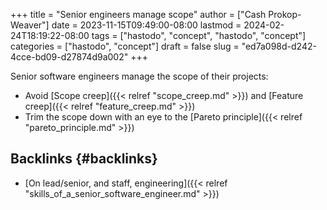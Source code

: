 +++
title = "Senior engineers manage scope"
author = ["Cash Prokop-Weaver"]
date = 2023-11-15T09:49:00-08:00
lastmod = 2024-02-24T18:19:22-08:00
tags = ["hastodo", "concept", "hastodo", "concept"]
categories = ["hastodo", "concept"]
draft = false
slug = "ed7a098d-d242-4cce-bd09-d27874d9a002"
+++

Senior software engineers manage the scope of their projects:

-   Avoid [Scope creep]({{< relref "scope_creep.md" >}}) and [Feature creep]({{< relref "feature_creep.md" >}})
-   Trim the scope down with an eye to the [Pareto principle]({{< relref "pareto_principle.md" >}})


## Backlinks {#backlinks}

-   [On lead/senior, and staff, engineering]({{< relref "skills_of_a_senior_software_engineer.md" >}})

